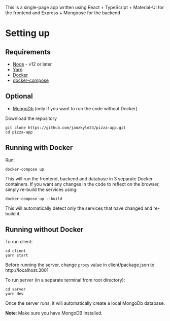 This is a single-page app written using React + TypeScript + Material-UI for the frontend and Express + Mongoose for the backend

# Setting up

## Requirements

- [Node](https://nodejs.org/en/download/) - v12 or later
- [Yarn](https://classic.yarnpkg.com/en/docs/install/)
- [Docker](https://docs.docker.com/get-docker/)
- [docker-compose](https://docs.docker.com/compose/install/)

## Optional

- [MongoDb](https://www.mongodb.com/download-center/community) (only if you want to run the code without Docker)

Download the repository

```
git clone https://github.com/janzkyle23/pizza-app.git
cd pizza-app
```

## Running with Docker

Run:

```
docker-compose up
```

This will run the frontend, backend and database in 3 separate Docker containers. If you want any changes in the code to reflect on the browser, simply re-build the services using:

```
docker-compose up --build
```

This will automatically detect only the services that have changed and re-build it.

## Running without Docker

To run client:

```
cd client
yarn start
```
Before running the server, change `proxy` value in client/package.json to http://localhost:3001

To run server (in a separate terminal from root directory):

```
cd server
yarn dev
```

Once the server runs, it will automatically create a local MongoDb database.

**Note**: Make sure you have MongoDB installed.

